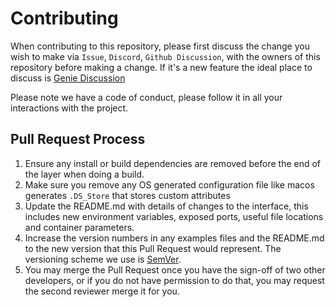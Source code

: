 # Contributing

When contributing to this repository, please first discuss the change you wish to make via `Issue`,
`Discord`, `Github Discussion`, with the owners of this repository before making a change. If it's a new feature the ideal place to discuss is [Genie Discussion](https://github.com/GenieFramework/Genie.jl/discussions)

Please note we have a code of conduct, please follow it in all your interactions with the project.

## Pull Request Process

1. Ensure any install or build dependencies are removed before the end of the layer when doing a
   build.
2. Make sure you remove any OS generated configuration file like macos generates `.DS_Store` that stores custom attributes
3. Update the README.md with details of changes to the interface, this includes new environment
   variables, exposed ports, useful file locations and container parameters.
4. Increase the version numbers in any examples files and the README.md to the new version that this
   Pull Request would represent. The versioning scheme we use is [SemVer](https://semver.org).
5. You may merge the Pull Request once you have the sign-off of two other developers, or if you
   do not have permission to do that, you may request the second reviewer merge it for you.
